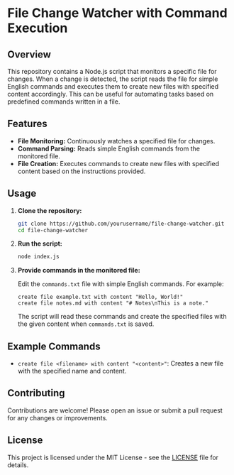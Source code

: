 # File Change Watcher with Command Execution

## Overview

This repository contains a Node.js script that monitors a specific file for changes. When a change is detected, the script reads the file for simple English commands and executes them to create new files with specified content accordingly. This can be useful for automating tasks based on predefined commands written in a file.

## Features

- **File Monitoring:** Continuously watches a specified file for changes.
- **Command Parsing:** Reads simple English commands from the monitored file.
- **File Creation:** Executes commands to create new files with specified content based on the instructions provided.

## Usage

1. **Clone the repository:**

    ```bash
    git clone https://github.com/yourusername/file-change-watcher.git
    cd file-change-watcher
    ```

2. **Run the script:**

    ```bash
    node index.js
    ```

3. **Provide commands in the monitored file:**

    Edit the `commands.txt` file with simple English commands. For example:
    
    ```
    create file example.txt with content "Hello, World!"
    create file notes.md with content "# Notes\nThis is a note."
    ```

    The script will read these commands and create the specified files with the given content when `commands.txt` is saved.

## Example Commands

- `create file <filename> with content "<content>"`: Creates a new file with the specified name and content.

## Contributing

Contributions are welcome! Please open an issue or submit a pull request for any changes or improvements.

## License

This project is licensed under the MIT License - see the [LICENSE](LICENSE) file for details.
